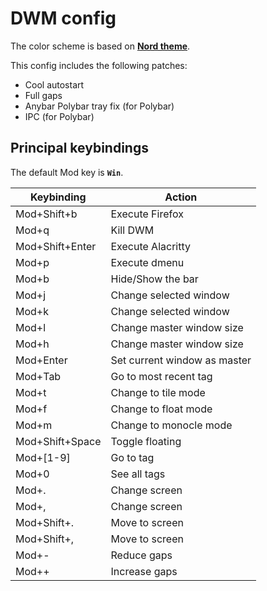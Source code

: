 # DWM config

The color scheme is based on **[Nord theme](https://www.nordtheme.com/)**.

This config includes the following patches:
- Cool autostart
- Full gaps
- Anybar Polybar tray fix (for Polybar)
- IPC (for Polybar)

## Principal keybindings

The default Mod key is **`Win`**.

| **Keybinding**  | **Action**                   |
|-----------------|------------------------------|
| Mod+Shift+b     | Execute Firefox              |
| Mod+q           | Kill DWM                     |
| Mod+Shift+Enter | Execute Alacritty            |
| Mod+p           | Execute dmenu                |
| Mod+b           | Hide/Show the bar            |
| Mod+j           | Change selected window       |
| Mod+k           | Change selected window       |
| Mod+l           | Change master window size    |
| Mod+h           | Change master window size    |
| Mod+Enter       | Set current window as master |
| Mod+Tab         | Go to most recent tag        |
| Mod+t           | Change to tile mode          |
| Mod+f           | Change to float mode         |
| Mod+m           | Change to monocle mode       |
| Mod+Shift+Space | Toggle floating              |
| Mod+[1-9]       | Go to tag                    |
| Mod+0           | See all tags                 |
| Mod+.           | Change screen                |
| Mod+,           | Change screen                |
| Mod+Shift+.     | Move to screen               |
| Mod+Shift+,     | Move to screen               |
| Mod+-           | Reduce gaps                  |
| Mod++           | Increase gaps                |
